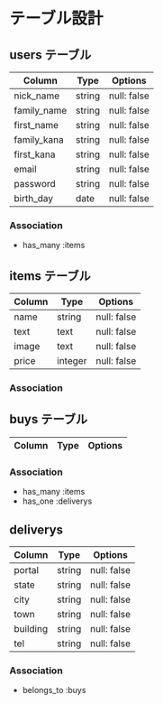# テーブル設計

## users テーブル

| Column      | Type   | Options     |
|-------------|--------|-------------|
| nick_name   | string | null: false |
| family_name | string | null: false |
| first_name  | string | null: false |
| family_kana | string | null: false |
| first_kana  | string | null: false |
| email       | string | null: false |
| password    | string | null: false |
| birth_day   | date   | null: false |

### Association
- has_many :items


## items テーブル
| Column         | Type    | Options                        |
|----------------|---------|--------------------------------|
| name           | string  | null: false                    |
| text           | text    | null: false                    |
| image          | text    | null: false                    |
| price          | integer | null: false                    |

### Association


## buys テーブル
| Column    | Type    | Options     |
|-----------|---------|-------------|

### Association
- has_many :items
- has_one  :deliverys


## deliverys
| Column    | Type    | Options                        |
|-----------|---------|--------------------------------|
| portal    | string  | null: false                    |
| state     | string  | null: false                    |
| city      | string  | null: false                    |
| town      | string  | null: false                    |
| building  | string  | null: false                    |
| tel       | string  | null: false                    |

### Association
- belongs_to :buys
